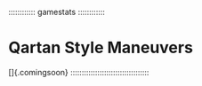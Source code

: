 :::::::::::: gamestats ::::::::::::
# Qartan Style Maneuvers

[]{.comingsoon}
:::::::::::::::::::::::::::::::::::

